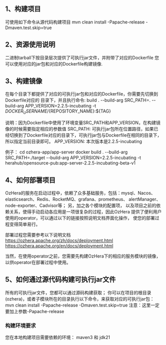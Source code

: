## 1、构建项目
可使用如下命令从源代码构建项目
mvn clean install -Papache-release -Dmaven.test.skip=true

## 2、资源使用说明
二进制tarball下按目录层次提供了可执行jar文件，并附带了对应的Dockerfile
您可以使用对应的jar包和对应的Dockerfile构建镜像.

## 3、构建镜像
在每个目录下都提供了对应的可执行jar包和对应的Dockerfile，你需要先切换到Dockerfile对应的
目录下，并且执行命令:
build  . --build-arg SRC_PATH=. --build-arg APP_VERSION=2.2.5-incubating -t ${DOCKER_USERNAME}/${REPOSITORY_NAME}:${TAG}


说明：因为Dockerfile中使用了环境变量SRC_PATH和APP_VERSION，在构建镜像的时候需要指定相应的参数值
SRC_PATH: 可执行jar包所在位置路径，如果已经切换到了Dockerfile对应的目录下，可执行jar包与Dockerfile在相同的目录下，所以指定当前目录即可。
APP_VERSION: 本次版本是2.2.5-incubating

例子：
cd ozhera-app/app-server
docker build  . --build-arg SRC_PATH=./target --build-arg APP_VERSION=2.2.5-incubating -t  herahub/opensource-pub:app-server-2.2.5-incubating-beta-v1

## 4、如何部署项目

OzHera的服务在启动过程中，依赖了众多基础服务，包括：mysql、Nacos、 
elasticsearch、Redis、RocketMQ、grafana、prometheus、
alertManager、node-exporter、Cadvisor等；
另，加之各个模块的配置项， 以及项目之前的依赖关系，使得手动启动各应用是一项很复杂的过程，因此OzHera
提供了便利用户使用的operator，可以通过以下的链接按照说明文档界面化操作， 使您的部署过程变得简单易行。

部署过程您需要参考以下说明文档
https://ozhera.apache.org/zh/docs/deployment.html
https://ozhera.apache.org/en/docs/deployment.html

当然，在使用operator之前，您需要先构建OzHera下的相应的服务模块的镜像， 以供operator在部署过程中使用。

## 5、如何通过源代码构建可执行jar文件
所有的可执行jar文件，您都可以通过源码构建获取；
你可以在项目的根目录(ozhera)，或者子模块所在的目录执行以下命令，来获取对应的可执行jar包：
mvn clean install -Papache-release -Dmaven.test.skip=true
注意：这里一定要加上参数-Papache-release 

### 构建环境要求
您在本地构建项目需要依赖的环境：
maven3 和 jdk21